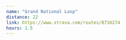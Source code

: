 ```yaml
---
name: "Grand National Loop"
distance: 22
link: https://www.strava.com/routes/8716274
hours: 1.5
---
```

